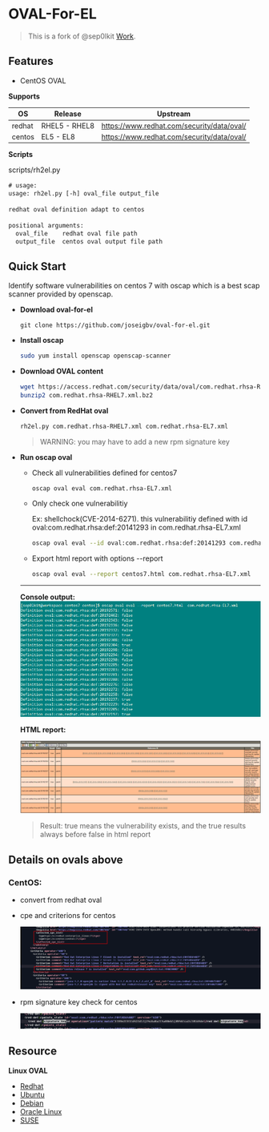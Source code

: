 # OVAL-For-EL

> This is a fork of @sep0lkit [Work](https://github.com/Sep0lkit/oval-for-el).

## Features

- CentOS OVAL

**Supports**

| OS     | Release       | Upstream                                   |
| ------ | ------------- | ------------------------------------------ |
| redhat | RHEL5 - RHEL8 | https://www.redhat.com/security/data/oval/ |
| centos | EL5 - EL8     | https://www.redhat.com/security/data/oval/ |

**Scripts** 

scripts/rh2el.py 

```
# usage:
usage: rh2el.py [-h] oval_file output_file

redhat oval definition adapt to centos

positional arguments:
  oval_file    redhat oval file path
  output_file  centos oval output file path
```


## Quick Start

Identify software vulnerabilities on centos 7 with oscap which is a best scap scanner provided by openscap.

- **Download oval-for-el**

  ```
  git clone https://github.com/joseigbv/oval-for-el.git
  ```

- **Install oscap**

  ```bash
  sudo yum install openscap openscap-scanner
  ```

- **Download OVAL content**

  ```bash
  wget https://access.redhat.com/security/data/oval/com.redhat.rhsa-RHEL7.xml.bz2
  bunzip2 com.redhat.rhsa-RHEL7.xml.bz2
  ```

- **Convert from RedHat oval**

  ```bash
  rh2el.py com.redhat.rhsa-RHEL7.xml com.redhat.rhsa-EL7.xml
  ```

  > WARNING: you may have to add a new rpm signature key 

- **Run oscap oval**

  - Check all vulnerabilities defined for centos7

    ```bash
    oscap oval eval com.redhat.rhsa-EL7.xml
    ```

  - Only check one vulnerabilitiy

    Ex: shellchock(CVE-2014-6271). this vulnerabilitiy defined with id oval:com.redhat.rhsa:def:20141293 in com.redhat.rhsa-EL7.xml

    ```bash
    oscap oval eval --id oval:com.redhat.rhsa:def:20141293 com.redhat.rhsa-EL7.xml
    ```

  - Export html report with options --report

    ```bash
    oscap oval eval --report centos7.html com.redhat.rhsa-EL7.xml
    ```

  ------

  **Console output:**![oval console ouput](_static/imgs/1567436786275.png)
  
  **HTML report:**
  
  ![html report](_static/imgs/1567437131266.png)
  
  > Result: true means the vulnerability exists, and the true results always before false in html report

## Details on ovals above

### CentOS:

 - convert from redhat oval

 - cpe and criterions for centos

   ![cpe_and_criterion](_static/imgs/1567438374921.png)

 - rpm signature key check for centos

   ![signature_key](_static/imgs/1567438175262.png)


## Resource

**Linux OVAL**

- [Redhat](https://www.redhat.com/security/data/oval/)
- [Ubuntu](https://people.canonical.com/~ubuntu-security/oval/)
- [Debian](https://www.debian.org/security/oval/)
- [Oracle Linux](https://linux.oracle.com/security/oval/)
- [SUSE](http://ftp.suse.com/pub/projects/security/oval/)

